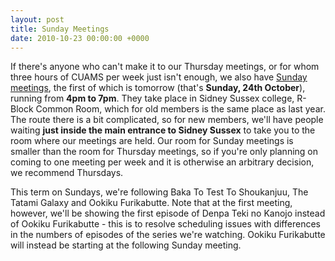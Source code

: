 ```yaml
---
layout: post
title: Sunday Meetings
date: 2010-10-23 00:00:00 +0000
---
```


If there's anyone who can't make it to our Thursday meetings, or for whom three hours of CUAMS per week just isn't enough, we also have
[Sunday meetings](/meetings/sunday), the first of which is tomorrow (that's **Sunday, 24th October**),
running from **4pm to 7pm**.  They take place in Sidney Sussex college, R-Block Common Room, which for old members is the same place as last year. The route there is a bit complicated, so for new members, we'll have people waiting **just inside the main entrance to Sidney Sussex** to take you to the room where our meetings are held. Our room for Sunday meetings is smaller than the room for Thursday meetings, so if you're only planning on coming to one meeting per week and it is otherwise an arbitrary decision, we recommend Thursdays.

This term on Sundays, we're following Baka To Test To Shoukanjuu, The Tatami Galaxy and Ookiku Furikabutte. Note that at the first meeting, however,
we'll be showing the first episode of Denpa Teki no Kanojo instead of Ookiku Furikabutte - this is to resolve scheduling issues with differences in the
numbers of episodes of the series we're watching. Ookiku Furikabutte will instead be starting at the following Sunday meeting.

